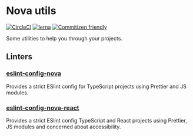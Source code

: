 # Nova utils

[![CircleCI](https://circleci.com/gh/1void0/nova-utils.svg?style=shield)](https://circleci.com/gh/1void0/nova-utils)
[![lerna](https://img.shields.io/badge/maintained%20with-lerna-cc00ff.svg)](https://lerna.js.org/)
[![Commitizen friendly](https://img.shields.io/badge/commitizen-friendly-brightgreen.svg)](http://commitizen.github.io/cz-cli/)

Some utilities to help you through your projects.

## Linters

### [eslint-config-nova](./packages/eslint-config-nova/)

Provides a strict ESlint config for TypeScript projects using Prettier and JS modules.

### [eslint-config-nova-react](./packages/eslint-config-nova-react/)

Provides a strict ESlint config TypeScript and React projects using Prettier, JS modules and concerned about accessibility.
